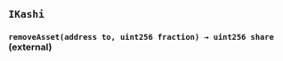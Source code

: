 ## `IKashi`






### `removeAsset(address to, uint256 fraction) → uint256 share` (external)








